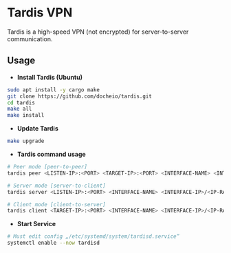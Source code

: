 # Tardis VPN
Tardis is a high-speed VPN (not encrypted) for server-to-server communication.

## Usage
- **Install Tardis (Ubuntu)**
```bash
sudo apt install -y cargo make
git clone https://github.com/docheio/tardis.git
cd tardis
make all
make install
```

- **Update Tardis**
```bash
make upgrade
```

- **Tardis command usage**
```bash
# Peer mode [peer-to-peer]
tardis peer <LISTEN-IP>:<PORT> <TARGET-IP>:<PORT> <INTERFACE-NAME> <INTERFACE-IP>/<IP-RANGE>

# Server mode [server-to-client]
tardis server <LISTEN-IP>:<PORT> <INTERFACE-NAME> <INTERFACE-IP>/<IP-RANGE>

# Client mode [client-to-server]
tardis client <TARGET-IP>:<PORT> <INTERFACE-NAME> <INTERFACE-IP>/<IP-RANGE>
```
- **Start Service**
```bash
# Must edit config „/etc/systemd/system/tardisd.service“
systemctl enable --now tardisd
```
